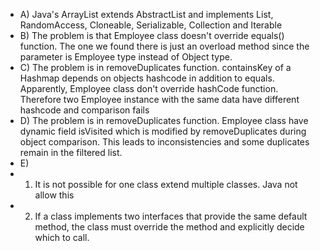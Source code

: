 - A) Java's ArrayList extends AbstractList and implements List, RandomAccess, Cloneable, Serializable, Collection and Iterable
- B) The problem is that Employee class doesn't override equals() function. The one we found there is just an overload method since the parameter is Employee type instead of Object type.
- C) The problem is in removeDuplicates function. containsKey of a Hashmap depends on objects hashcode in addition to equals. Apparently, Employee class don't override hashCode function. Therefore two Employee instance with the same data have different hashcode and comparison fails
- D) The problem is in removeDuplicates function. Employee class have dynamic field isVisited which is modified by removeDuplicates during object comparison. This leads to inconsistencies and some duplicates remain in the filtered list.
- E) 
- 1. It is not possible for one class extend multiple classes. Java not allow this
- 2. If a class implements two interfaces that provide the same default method, the class must override the method and explicitly decide which to call.

